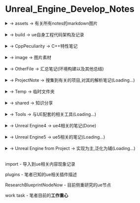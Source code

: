 # Unreal_Engine_Develop_Notes

<details>
<summary>-> assets -> 有关所有notes的markdown图片</summary>
<pre><code>
    [持续补充,将会适配到所有markdown中]
</code></pre>
</details>
<br>
<details>
<summary>-> build -> ue自身工程代码架构及记录</summary>
<pre><code>
    Core_Runtime - 工程核心
    DesignProject - 工程设计
</code></pre>
</details>
<br>
<details>
<summary>-> CppPeculiarity -> C++特性笔记</summary>
<pre><code>
    <details>
    <summary>-> boost -> Boost标准规范</summary>
    <pre><code>
        a_more_wil_done_task - 目前正在研究的库（未完成）
        accumulators - 用于统计和数据收集
        atomic - 原子操作
        bimap - 双向映射的容器
        circular_buffer - 循环缓冲区
        cpp_int - 高精度整数
        date_time - 日期和时间操作
        endian - 处理不同字节顺序
        format - 格式化输出
        fusion - 管理容器
        geometry_index - 管理空间索引
        geometry - 处理几何图形
        graph - 图形和图论算法
        hana - 编写元编程代码
        histogram - 直方图
        interprocess - 在进程间共享数据
        intrusive - 设计高性能容器
        iostreams - 扩展I/O流操作
        lexical_cast - 转换字符串
        localte - 本地化和国际化
        managed_shared_memory - 共享内存通信
        math - 数学和数值计算
        mp11 - 编译时操作包含类型的数据结构
        multi_array - 多维数组
        multiprecision - 高精度数学计算
        numeric_conversion - 数值转换
        optional - 安全地表示可能为空的值
        program_options - 解析命令行参数和配置文件
        property_grid - 创建属性网格
        property_map - 数据关联到图形结构
        property_tree - 操作XML、INI、JSON等配置文件格式
        random - 生成伪随机数
        rational - 有理数操作
        regex - 正则表达式支持
        safe_numerics - 安全数值操作
        signals2 - 于实现信号和槽机制
        spirit - 解析和生成文本
        stacktrace - 获取程序堆栈跟踪信息
        string_algo - 字符串处理
        test - 单元测试
        typeindex - 类型信息
        variant - 变体类型
        vmd - 预处理宏操作
    </code></pre>
    </details>
    <br>
    <details>
    <summary>-> common -> c++ 各版本同一特性改进汇总</summary>
    <pre><code>
        lambda - 匿名函数
        ptr - 指针
    </code></pre>
    </details>
    <br>
    <details>
    <summary>-> cpp11 -> C++11标准规范</summary>
    <pre><code>
        algorithm - 算法汇总
        alignment specifiers - 校准说明符
        atomic - 原子操作
        auto - 自适应类型
        bind - lambda绑定函数
        call_once once_flag - 进程单例模式
        chrono - 时间操作库
        cite move forwared - 左值引用、右值引用、移动语义、完美转发
        condition_variable - 条件变量
        constexpr - 常量表达式
        decltype - 获取目标类型
        default - class的默认函数
        delegate constructor - 委托构造函数
        delete - class的禁用函数
        enum class - 枚举类
        explicit - 显式类型转换
        final override - 虚函数的结束与重写
        for loop - for循环新方式
        forward_list - 顺序容器
        future async - 期望、异步
        inherited constructors - 继承构造函数
        lock - 锁管理
        mutex - 互斥锁
        nullptr - 空指针
        random - 随机数新方式
        regex - 正则表达式
        sizeof - 新方法(可计算class)
        static_assert - 静态断言
        Tail return type - 函数尾部定义返回类型
        thread_local - 线程局部变量
        thread - 线程池
        tie - 包装成元组的函数
        tuple - 元组
        union - 联合体
        unique_ptr shared_ptr weak_ptr - 智能指针
        volatile - 易变的
    </code></pre>
    </details>
    <br>
    <details>
    <summary>-> cpp14 -> C++14标准规范</summary>
    <pre><code>
        [[deprecated]] - function的弃用
        auto lambda - lambda支持auto形参
        auto return - 自动返回类型
        constexpr more - 常量更多的特性
        constexpr template - 模板常量
        exchange - 交换
        integer_sequence - 整数序列
        make_unique - 智能指针-唯一指针
        quoted - 字符串添加引号
        shared_timed_mutex shared_lock - 读写锁(共享锁)
        template fun - 模板函数
        other name template - 模板重载
    </code></pre>
    </details>
    <br>
    <details>
    <summary>-> cpp17 -> C++17标准规范</summary>
    <pre><code>
        __attribute__ - 状态修饰定义
        __has_include - 是否包含库判定
        [[fallthrough]] - switch跳过break判定警告屏蔽
        [[nodiscard]] - 返回必被处理修饰
        any - 通用容器
        apply - 参数包
        as_const - 创建只读引用
        constexpr lambda - lambda常量表达式
        filesystem - 文件读写库
        folding expressions - 折叠表达式
        from_chars to_chars - 变量与char[]互相转换
        if init - if初始化
        infer_type - 类型自推导
        inline type - 内联变量
        invoke - 调用任何类型的可调用对象
        lambda *this - lambda函数的this引用捕获
        make_from_tuple - 元组转类构造对象
        maybe_unused - 可能未使用修饰
        more structured binding - 更多的结构化绑定
        nested namespace - 命名空间嵌套
        optional - 可能含无值模板
        remove_reference - 移除引用修饰
        shared_mutex - 读写锁
        string_view - 字符串复制类型
        structured binding - 结构化绑定
        variant monostate - 变体容器
    </code></pre>
    </details>
    <br>
    <details>
    <summary>-> cpp20 -> C++20标准规范</summary>
    <pre><code>
        [[likely]] [[unlikely]] - 分支预测条件编译
        [[no_unique_address]] - 优化类成员空间
        assume_aligned - 内存对齐断言
        atomic shared_ptr float - 新增类型
        auto constainer - 简化容器内部类型推断
        barrier - 原子操作屏障
        basic_osyncstream - 输出流的多线程同步
        bind_front - 函数参数绑定
        chrono calendar time_zone - 时间库日历和时区
        compare - '<=>'逻辑计算
        concepts constraints - 概念和约束
        conroutine - 协程
        consteval - 编译期间执行
        constint - 零初始化和常量初始化
        counting_semaphore - 信号量
        endian - 字节序
        for loop init - 循环初始化
        format - 字符串格式化方法
        function template abbreviation - 函数模板缩写
        init catch - 支持初始化捕捉
        is_bounded_array - 检查T是否是已知边界的数组类型
        jthread - 新线程
        lambda_template - lambda的template
        lambda_this - lambda的this
        latch - 锁存器(同步线程向下计数器)
        lerp - 线性插值
        make_shared support constructed array - make_shared支持构造数组
        midpoint - 计算中点
        modules - 模块化特性(**will donw**)
        numbers - 常量库
        omit tempname - 省略tempname
        perfect forwarding - 完美转发
        Ranges - 范围库(迭代器库的扩展和泛化)
        remove_cvref - 移除类型的顶层const、volatile修饰符
        semaphore - 信号量同步机制
        source_lacation - 源码信息(文件名、行号以及函数名)
        span - 连续内存范围
        ssize - 获取容器或数组的大小
        starts_with ends_with - 判断特定字符是否前缀开始/后缀结束
        struct init - 结构体初始化
        synchronization - 同步库
        to_address - 获取指针的地址
        using enum - 支持using enum
    </code></pre>
    </details>
    <br>
    <details>
    <summary>-> cpp98 -> C++98标准规范</summary>
    <pre><code>
        bool - 支持布尔
        cast - 支持强制转换 `static_cast`、`dynamic_cast`、`const_cast`和`reinterpret_cast`
        comma operator - 支持逗号操作符
        friend - 支持友元
        inline - 支持内联
        mutable - 支持可变
        namespace - 支持命名空间
        operator - 支持运算符重载
        RTTI - 支持运行时类型识别(资源获取即初始化)
        STL - 支持标准模板库
        template - 支持模板
        try catch throw - 支持异常处理
        typedef - 支持类型重命名
        typeid - 支持运行时类型识别
        virtual - 支持虚函数
    </code></pre>
    </details>
    <br>
    <details>
    <summary>-> other -> 其他特性(不知道版本)</summary>
    <pre><code>
        __DATE__ - 获取当前日期
        __FILE__ - 获取当前文件名
        __FUNCTION__ - 获取当前函数名
        __LINE__ - 获取当前行号
        __STDC__ - 获取编译器是否符合标准
        __TIME__ - 获取当前时间
        __VA_ARGS__ - 获取可变参数
        # - 宏定义覆盖运算符
        ## - 连接运算符
        #define typedef - 宏定义与类型重命名
        #define - 宏定义
        #if defined - 检查蒂宏定义
        #ifdef #pragram once - 头文件编译一次方法
        #undef - 宏定义取消
        args sum - 可变形参
        args template - 可变形参模板类
        callback - 回调函数
        fold - 可变形参折叠表达式
        fun ptr typedef - 可变形参函数重定义(或许仍可以拓展)
        point add - 指针累加运算符分析
        sizeof strlen - 字符串占用区分
        struct using - 结构体中using类型别名
        two meaning - 二义性(nullptr定义区分的起因)
        typeof decltype - 获取变量类型
        va_start va_arg va_end - 可变参数关键字(初始化/获取/结束)
        vprintf - printf调用源代码
    </code></pre>
    </details>
    <br>
    <details>
    <summary>-> source -> 其他代码</summary>
    <pre><code>
        CheckGccVersion - 获取gcc版本
        connect_file - 连接文件
        inherit - 继承
        max_heap - 最大堆
        OpenMP - 并行编程
        os_file - 文件操作(同名不同类型文件 克隆指定位置)
        power_calculate - 幂次计算 大数乘法
        quine - quine(自我复制程序)
        vtable - 虚表
    </code></pre>
    </details>
    bate more - 标准库版本扩展细分
    bate - 标准库版本总结
    task - 测试Demo
</code></pre>
</details>
<br>
<details>
<summary>-> image -> 图片素材</summary>
<pre><code>
    [持续补充]
</code></pre>
</details>
<br>
<details>
<summary>-> OtherFile -> 汇总笔记(环境构建以及其他总结)</summary>
<pre><code>
    <details>
    <summary>-> construct -> 环境配置</summary>
    <pre><code>
        Construct the Android Packing And Debug - 构建Android环境的笔记
        Construct the Android - 构建Android环境的笔记
        Construct the cpp boost - 构建c++ Boost环境的笔记
        Construct the cpp - 构建c++环境的笔记
        Construct the cpp - 构建c++标准库20环境的笔记
        Construct the python from ue5 - 构建python环境的笔记
        Construct the vcpkg - 构建vcpkg的笔记
    </code></pre>
    </details>
    agreement - 开源协议汇总
    Creash problem - 目前遇到ue闪退的主要解决方案
    Debug_Log - 调试编译日志
    EncounterProblemsAndMethod - 目前遇到ue崩溃问题及其解决方案
    game task - 各类游戏操作记录
    node notes - 节点汇总笔记
    OpenMoreLib - Open前缀三方扩展库
</code></pre>
</details>
<br>
<details>
<summary>-> ProjectNote -> 搜集到有关的项目,对其的解析笔记(Loading...)</summary>
<pre><code>
    Lyra Starter Game - 官方天琴座游戏项目
    VRExpPluginExample - OpenXR示例项目
</code></pre>
</details>
<br>
<details>
<summary>-> Temp -> 临时文件夹</summary>
<pre><code>
    c/c++类代码在该项目下编译后执行文件将存于此处为缓存,可删除
</code></pre>
</details>
<br>
<details>
<summary>-> shared -> 知识分享</summary>
<pre><code>
    <details>
    <summary>-> bin -> Windows执行文件</summary>
    <pre><code>
        WindowsFileMoveTo - 移动到路径文件夹的脚本
        WindowsFileMoveToAndroid - 移动到Android文件夹的脚本
    </code></pre>
    </details>
    <br>
    <details>
    <summary>-> doc -> 文档</summary>
    <pre><code>
        agreement - 协议
        BIOS UEFI - 系统引导
        NTFS EFI FAT - 存储格式
        port - 端口
        pwa公共标准 - 渐进式web应用
    </code></pre>
    </details>
    <br>
    <details>
    <summary>-> local -> 局部内容更新</summary>
    <pre><code>
        HotUpdateHotFix -> 热更新
    </code></pre>
    </details>
    <br>
    <details>
    <summary>-> private -> 笔者公开分享私有知识(转载请注明出处)</summary>
    <pre><code>
        AutoAgree.js -> 自动点赞脚本
    </code></pre>
    </details>
    <br>
    <details>
    <summary>-> public -> 已知可公开分享知识</summary>
    <pre><code>
        c++编程规范-101条规则准则与最佳实践
    </code></pre>
    </details>
</code></pre>
</details>
<br>
<details>
<summary>-> Tools -> 与UE配套的相关工具(Loading...)</summary>
<pre><code>
    <details>
    <summary>-> Andriod -> 安卓</summary>
    <pre><code>
        adb - 安卓调试工具
        fastboot - 安卓快速启动
    </code></pre>
    </details>
    <br>
    <details>
    <summary>-> browser -> 浏览器</summary>
    <pre><code>
        console - js命令行
    </code></pre>
    </details>
    <br>
    <details>
    <summary>-> Compiler -> 编译器</summary>
    <pre><code>
        c_cpp - c和cpp的编译器汇总及介绍
    </code></pre>
    </details>
    <br>
    <details>
    <summary>-> Git -> Git上传基本指令</summary>
    <pre><code>
        OutputToGit - 输出到git仓库
        ReverseCommit - 撤销git提交
        UpdateToGit - 更新git仓库
    </code></pre>
    </details>
    <br>
    <details>
    <summary>-> Linux -> Linux系统中工具常用指令</summary>
    <pre><code>
        <details>
        <summary>-> 1System monitoring tool -> 系统监控工具</summary>
        <pre><code>
            vmstat -> 提供系统运行状态信息，如CPU使用率、内存使用情况、磁盘I/O等
            iostat -> 用于监控系统硬盘的使用情况
            sar（System Activity Reporter） -> 收集和报告系统活动的工具，提供全面的系统性能分析
            htop -> 进程监控工具，提供了丰富的界面来查看系统的实时进程和资源使用情况
            iotop -> 磁盘I/O监测工具，用于监控系统中的磁盘I/O活动
            free -> 显示内存的使用情况
            netstat -> 提供网络连接、路由表、接口统计等信息
        </code></pre>
        </details>
        <br>
        <details>
        <summary>-> 2Network analysis tools -> 网络分析工具</summary>
        <pre><code>
            tcpdump -> 网络数据包捕获和分析工具
            iftop -> 监控网络带宽使用情况
            iptraf -> 提供实时的IP网络监控
            nethogs -> 监视每个进程的网络带宽使用
        </code></pre>
        </details>
        <br>
        <details>
        <summary>-> 3Process management and viewing tools -> 进程管理和查看工具</summary>
        <pre><code>
            ps -> 查看当前运行的进程
            pstack -> 显示进程的调用栈
            fuser -> 通过文件或文件结构来识别使用该文件的进程
            lsof -> 列出所有打开的文件和它们的进程
        </code></pre>
        </details>
        <br>
        <details>
        <summary>-> 4Development and debugging tools -> 开发和调试工具</summary>
        <pre><code>
            gdb -> 程序调试器
            make -> 自动化构建工具
            pt-query-digest -> 查询MySQL数据库的性能
            pt-pmp -> 查看进程的调用栈
        </code></pre>
        </details>
        <br>
        <details>
        <summary>-> 5Other Useful Tools -> 其他实用工具</summary>
        <pre><code>
            byobu、tmux、screen -> 终端复用和会话管理工具，允许在多个会话之间切换
            dstat -> 综合监控系统运行状态
            arpwatch -> 监控以太网活动
            suricata -> 网络安全监控工具
            nagios -> 网络和服务器监控工具
        </code></pre>
        </details>
        <br>
        <details>
        <summary>-> 6software testing tool -> 软件测试工具</summary>
        <pre><code>
            pytest -> 流行的Python测试框架
            Allure -> 用于自动化测试的报告工具
        </code></pre>
        </details>
        <br>
        <details>
        <summary>-> 7Package management tools -> 软件包管理工具</summary>
        <pre><code>
            yum -> 基于RPM的Linux软件包管理工具
            apt-get -> 基于Debian的Linux软件包管理工具
            pacman -> 基于Arch Linux的软件包管理工具
            emerge -> 基于Gentoo的软件包管理工具
            pkg -> 基于NetBSD的软件包管理工具
            pkg_add -> 基于OpenBSD的软件包管理工具
        </code></pre>
        </details>
    </code></pre>
    </details>
    <br>
    <details>
    <summary>-> Peculiarity -> UE相关特性介绍</summary>
    <pre><code>
        Chaos - 动态破碎布料解算
        Feflect - 反射技术
        Lumen - 软件光线追踪技术
        Nanite - 动态无限面数
        Niagara - 粒子系统
    </code></pre>
    </details>
    <br>
    <details>
    <summary>-> Plugins -> UE相关插件介绍</summary>
    <pre><code>
        plugins -> UE相关插件介绍汇总
    </code></pre>
    </details> 
    <br>
    <details>
    <summary>-> UE -> UE相关工具介绍</summary>
    <pre><code>
        UBT - 虚幻编译工具 UnrealBuildTool
        UHT - 虚幻头工具 UnrealHeaderTool
    </code></pre>
    </details> 
    <br>
    <details>
    <summary>-> vs code -> visual studio code 配置</summary>
    <pre><code>
        add_plugins - 目前存在的插件
        c_cpp_properties - c++语言配置
        keybindings - 快捷键配置
        launch - 调试配置
        settings - 设置
        tasks - 任务配置
    </code></pre>
    </details>
    <br>
    <details>
    <summary>-> Windows -> Windows相关工具</summary>
    <pre><code>
        <details>
        <summary>-> Batch Script -> 批处理脚本</summary>
        <pre><code>
            BatchScript - Batch Script指令整合
            Install_[Android_Project_Name]-arm64 - 安装安卓脚本
            Uninstall_[Android_Project_Name]-arm64 - 卸载安卓脚本
            WindowsFileMoveToAndroid - 跨设备文件迁移脚本
        </code></pre>
        </details> 
        <br>
        <details>
        <summary>-> cmd -> cmd工具</summary>
        <pre><code>
            cmd - cmd指令汇总及介绍
        </code></pre>
        </details>
        <br>
        <details>
        <summary>-> powershell -> powershell工具</summary>
        <pre><code>
            powershell - powershell指令汇总及介绍
        </code></pre>
        </details>
        compare batch_script cmd - 两者差异
        compare powershell cmd - 两者差异
    </code></pre>
    </details> 
        cloc - 代码统计工具
        GDA - Android apk 解析工具
        linux_debug_method - linux代码调试方法
        windows_debug_method - windows代码调试方法
</code></pre>
</details>
<br>
<details>
<summary>-> Unreal Engine4 -> ue4相关的笔记(Done)</summary>
<pre><code>
    -> 0【虚幻4】UE4初学者系列教程合集-全中文新手入门教程 BV164411Y732
    -> 1 siki Cpp基础 BV1Wt4y1Q7ED
    -> 2 siki 动作游戏入门 BV1Ki4y1V78e
    -> 3 官网 开始入门
    -> 4 siki Unreal蓝图案例 BV1F7411L7pg
    -> 5 siki 换装系统 BV1p64y1F7fh
    -> 6 背包系统 BV1r4411d76g
    -> book notes -> 书籍相关笔记
</code></pre>
</details>
<br>
<details>
<summary>-> Unreal Engine5 -> ue5相关的笔记(Loading...)</summary>
<pre><code>
    <details>
    <summary>-> 蓝图(BluePrints) -> 对应名字的蓝图</summary>
    <pre><code>
        -> 函数(Functions) -> 特定API解析
        -> 节点(Node) -> 蓝图节点
        -> 蓝图类(BP Class) -> 创建的蓝图类模板
        -> 事件(Event) -> 触发事件节点
        -> 组件(Component) -> Actor模板类添加的组件
        结构(Struct) - 结构体
        蓝图函数库(BlueprintFunctionlibraryLib) - 蓝图函数库
        枚举(Enum) - 枚举
    </code></pre>
    </details>
    <br>
    <details>
    <summary>-> 模型(Model) - 基本模型创建</summary>
    <pre><code>
        -> 0基础
        -> 1光源
        -> 2过场动画
        -> 3形状
        -> 4媒体模板
        -> 5视觉效果
        -> 6体积
        -> 7所有类
        -> 8放置Actor面板
    </code></pre>
    </details>
    <br>
    <details>
    <summary>-> 人工智能(Artificial Intelligence) - AI行为要素</summary>
    <pre><code>
        黑板(Blackboard) - AI行为必要数据存储库
        行为树(Behavior Tree) - AI行为逻辑设定
    </code></pre>
    </details>
    <br>
    <details>
    <summary>-> 输入(Input) -> ue5增强输入特性</summary>
    <pre><code>
        输入操作 - 条件
        输入映射情境 - 管理
        玩家可映射输入配置 - 设置
        ProjectSetting_ActionMappings - 离散渐进按键预设
        ProjectSetting_AxisMappings - 连续渐进按键预设
    </code></pre>
    </details>
    <br>
    <details>
    <summary>-> Cpp -> UE中c++开发相关笔记</summary>
    <pre><code>
        <details>
        <summary>-> define -> UE宏预设</summary>
        <pre><code>
            GENERATED_BODY - 生成代码模板
            RIGVM_METHOD - 蓝图中的虚拟机方法
            UCLASS - 类
            UCLASSES - 组类声明
            UDELEGATE - 事件委托
            UENUM - 枚举
            UFUNCTION - 蓝图中调用的函数
            UFUNCTIONPOINTER - 函数指针
            UINTERFACE - 接口
            UMETA - 类、属性或函数添加元数据
            UPARAM - 声明函数的参数
            UPROPERTY - 定义属性元数据和变量说明符
            USTRUCT - 结构体
        </code></pre>
        </details>
        <br>
        <details>
        <summary>-> Class -> UE类</summary>
        <pre><code>
            <details>
            <summary>-> 多线程 -> UE多线程汇总</summary>
            <pre><code>
                AsyncTask - 并发线程池
                FRunnable - 线程执行体
                TaskGraph - 任务图
                thread - c++基础多线程
            </code></pre>
            </details>
            <br>
            <details>
            <summary>-> 异步 -> UE异步汇总</summary>
            <pre><code>
                UBlueprintAsyncActionBase - 异步蓝图
            </code></pre>
            </details>
        </code></pre>
        </details>
    </code></pre>
    </details>
    <br>
    <details>
    <summary>-> Project-Build -> 以vs构建工程笔记</summary>
    <pre><code>
        Note - 笔记
    </code></pre>
    </details>
    <br>
    <details>
    <summary>-> Project-Package -> 不同环境打包工程笔记</summary>
    <pre><code>
        Android - 打包安卓
        Windows - 打包Windows
    </code></pre>
    </details> 
    bate -> ue版本控制
</code></pre>
</details>
<br>
<details>
<summary>-> Unreal Engine from Project -> 实现为主,泛化为辅(Loading...)</summary>
<pre><code>
    <details>
    <summary>-> bilibili -> b站</summary>
    <pre><code>
        -> 谌嘉诚 31898841
        -> 非真实元小仙 352113380
        -> 技术宅阿棍儿 92060300
        -> 就是如此多娇的Brilaxy 91486031
        -> 瞬夜之港 519286600
        -> 遥不可及的柒 600306449
        -> 游方学者 691857592
        -> 游戏人YR 5935185
        -> 张亮002 22867601
        -> GALAXIX动漫大陆 44903914
        -> tt脑思 398514747
        -> Unreal_Explorer 392671534
    </code></pre>
    </details>
    <br>
    <details>
    <summary>-> Website -> 个人网站</summary>
    <pre><code>
        砥才人_代码质疑人生
        风恋残雪_凡事看本质
    </code></pre>
    </details>
    <br>
    <details>
    <summary>-> zhihu -> 知乎</summary>
    <pre><code>
        菜小弟
        大侠刘茗
        大钊_InsideUE4
        戴巍
        房燕良
        放牛的星星
        飞翔的子明
        孤傲雕
        锅约科
        技术宅阿棍儿
        篮子悠悠
        灵知子
        南京周润发
        南山烟雨珠江潮
        牛岱
        清风亦枫
        日天
        小熊猫吃牙膏
        星辰大海
        喧嚣
        杨睿涵
        一块大饼
        一头神秘鸟
        易米八一
        这像画码
        佐味_图解ue4源码
        bluecoder
        DrakFlameMaster
        davidpp
        Elvic Liang
        FlyingTree
        IceBear
        Jerish
        Jiff
        Jone
        LRyir
        Mantra
        Michael
        Mick235711
        MoonChildnSky
        rayhunter
        ShaVenZz
    </code></pre>
    </details>
    0MarkdownGrammar - markdown语法
    1htmlGrammar - markdown-html语法
    2CopyCode - 特定复制markdown语法
    Readme - 本根目录内容说明
</code></pre>
</details>
<br>

import - 导入到ue相关内容现象记录

plugins - 笔者已知的ue相关插件描述

ResearchBlueprintNodeNow - 目前侧重研究的ue节点

work task - 笔者目前的**工作重心**

